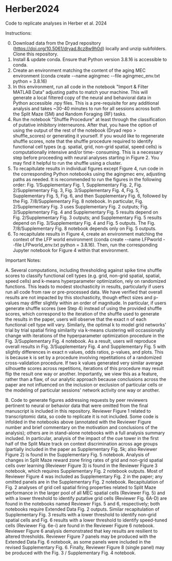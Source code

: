 # Herber2024
 Code to replicate analyses in Herber et al. 2024

Instructions:

0. Download data from the Dryad repository (https://doi.org/10.5061/dryad.8cz8w9h0d) locally and unzip subfolders. Clone this repository.
1. Install & update conda. Ensure that Python version 3.8.16 is accessible to conda.
2. Create an environment matching the content of the aging MEC environment (conda create --name agingmec --file agingmec_env.txt python = 3.8.16)
3. In this environment, run all code in the notebook "Import & Filter MATLAB Data" adjusting paths to match your machine. This will generate a local filtered copy of 
the neural and behavioral data in Python accessible .npy files. This is a pre-requisite for any additional analysis and takes ~30-40 minutes to run 
for all sessions across both the Split Maze (SM) and Random Foraging (RF) tasks. 
4. Run the notebook "Shuffle Procedure" at least through the classification of putative inhibitory interneurons. After that, you have the option of 
using the output of the rest of the notebook (Dryad repo > shuffle_scores) or generating it yourself. If you would like to regenerate shuffle scores, note that the 
shuffle procedure required to identify functional cell types (e.g. spatial, grid, non-grid spatial, speed cells) is computationally intensive and/or time-
consuming. This is a necessary step before proceeding with neural analyses starting in Figure 2. You may find it helpful to run the shuffle using a cluster. 
5. To recapitulate results in individual figures except Figure 4, run code in the corresponding Python notebooks using the agingmec env, adjusting paths as needed. It is recommended to run the figures in the following order: Fig. 1/Supplementary Fig. 1, Supplementary Fig. 2, Fig. 2/Supplementary Fig. 3, Fig. 3/Supplementary Fig. 4, Fig. 5, Supplementary Fig. 5, Fig. 6, and then Supplementary Fig. 6, followed by the Fig. 7/8/Supplementary Fig. 8 notebook. In particular, Fig. 2/Supplementary Fig. 3 uses Supplementary Fig. 2 outputs; Fig. 3/Supplementary Fig. 4 and  Supplementary Fig. 5 results depend on Fig. 2/Supplementary Fig. 3 outputs; and Supplementary Fig. 5 results depend on Fig. 3/Supplementary Fig. 4 and Fig. 5 outputs. The Fig. 7/8/Supplementary Fig. 8 notebook depends only on Fig. 5 outputs.
6. To recapitulate results in Figure 4, create an environment matching the context of the LFP world environment (conda create --name LFPworld --file LFPworld_env.txt python = 3.8.16). Then, run the corresponding Jupyter notebook for Figure 4 within that environment.

Important Notes:

A. Several computations, including thresholding against spike time shuffle scores to classify functional cell types (e.g. grid, non-grid spatial, spatial, speed cells) and k-means hyperparameter optimization, rely on randomized functions. This leads to modest stochasticity in results, particularly if users run all code from raw or pre-processed data. We have verified that overall results are not impacted by this stochasticity, though effect sizes and p-values may differ slightly within an order of magnitude. In particular, if users generate shuffle scores (see Step 4) instead of using the provided shuffle scores, which correspond to the iteration of the shuffle used to generate the results in the paper, users will observe that the exact n of each functional cell type will vary. Similarly, the optimal k to model grid networks' trial by trial spatial firing similarity via k-means clustering will occassionally change with iterations of the hyperparameter optimization procedure in the Fig. 3/Supplementary Fig. 4 notebook. As a result, users will reproduce overall results in Fig. 3/Supplementary Fig. 4 and Supplementary Fig. 5 with slightly differences in exact n values, odds ratios, p-values, and plots. This is because k is set by a procedure involving repetitations of a randomized cross-validation procedure. If two k values generated very similar average silhouette scores across repetitions, iterations of this procedure may result flip the result one way or another. Importantly, we view this as a feature, rather than a flaw, of our analytic approach because conclusions across the paper are not influenced on the inclusion or exclusion of particular cells or the modeling of particular sessions' network activity one way or another.

B. Code to generate figures addressing requests by peer reviewers pertinent to neural or behavior data that were omitted from the final manuscript is included in this repository. Reviewer Figure 1 related to transcriptomic data, so code to replicate it is not included. Some code is infolded in the notebooks above (annotated with the Reviewer Figure number and brief commentary on the motivation and conclusions of the analysis); others are in stand-alone notebooks with a full analysis summary included. In particular, analysis of the impact of the cue tower in the first half of the Split Maze track on context discrimination across age groups (partially included in the paper as Supplementary Fig. 5k; also Reviewer Figure 2) is found in the Supplementary Fig. 5 notebook. Analysis of changes in Split Maze reward zone firing rates of grid and non-grid spatial cells over learning (Reviewer Figure 3) is found in the Reviewer Figure 3 notebook, which requires Supplementary Fig. 2 notebook outputs. Most of Reviewer Figure 4 was included as Supplementary Fig. 2 in the paper; any omitted panels are in the Supplementary Fig. 2 notebook. Recapitulation of Fig. 2 analyses of grid cell spatial firing properties related to Split Maze performance in the larger pool of all MEC spatial cells (Reviewer Fig. 5) and with a lower threshold to identify putative grid cells (Reviewer Fig. 6A-D) are found in the notebooks named Reviewer Figs. 5 and 6, respectively; both notebooks require Extended Data Fig. 2 outputs. Similar recapitulation of Supplementary Fig. 3 results with a lower threshold to identify non-grid spatial cells and Fig. 6 results with a lower threshold to identify speed-tuned cells (Reviewer Fig. 6e-i) are found in the Reviewer Figure 6 notebook. Reviewer Figure 6 analysis demonstrated that key results are resilient to altered thresholds. Reviewer Figure 7 panels may be produced with the Extended Data Fig. 6 notebook, as some panels were included in the revised Supplementary Fig. 6. Finally, Reviewer Figure 8 (single panel) may be produced with the Fig. 3 / Supplementary Fig. 4 notebook.
    

